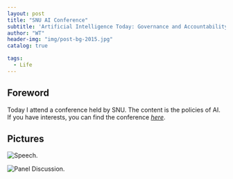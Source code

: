 ```yaml
---
layout: post
title: "SNU AI Conference"
subtitle: 'Artificial Intelligence Today: Governance and Accountability.'
author: "WT"
header-img: "img/post-bg-2015.jpg"
catalog: true

tags:
  - Life
---
```


## Foreword

Today I attend a conference held by SNU. The content is the policies of AI. If you have interests, you can find the conference [*here*](https://www.youtube.com/channel/UCKyxSZOtLB1YvkKM2_Mq8gQ/featured).

## Pictures

![Speech.](https://raw.githubusercontent.com/zhouwt612/zhouwt612.github.io/master/_posts/Photos/2019-08-23/speech.jpg "Speech")

![Panel Discussion.](https://raw.githubusercontent.com/zhouwt612/zhouwt612.github.io/master/_posts/Photos/2019-08-23/discussion.jpg "Panel Discussion")
